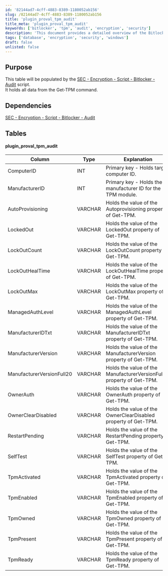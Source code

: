 ```yaml
---
id: '82144ad7-4cff-4883-8389-1180052ab156'
slug: /82144ad7-4cff-4883-8389-1180052ab156
title: 'plugin_proval_tpm_audit'
title_meta: 'plugin_proval_tpm_audit'
keywords: ['bitlocker', 'tpm', 'audit', 'encryption', 'security']
description: 'This document provides a detailed overview of the Bitlocker TPM Audit Table populated by the SEC - Encryption - Script - Bitlocker - Audit script. It outlines the structure and dependencies of the table, including the various properties captured from the Get-TPM command related to TPM management.'
tags: ['database', 'encryption', 'security', 'windows']
draft: false
unlisted: false
---
```


## Purpose

This table will be populated by the [SEC - Encryption - Script - Bitlocker - Audit](/docs/d7d933e3-9668-4de9-9f44-7452198ab85a) script.  
It holds all data from the Get-TPM command.

## Dependencies

[SEC - Encryption - Script - Bitlocker - Audit](/docs/d7d933e3-9668-4de9-9f44-7452198ab85a)

## Tables

#### plugin_proval_tpm_audit

| Column                  | Type    | Explanation                                                         |
|------------------------|---------|---------------------------------------------------------------------|
| ComputerID             | INT     | Primary key - Holds target computer ID.                             |
| ManufacturerID         | INT     | Primary key - Holds the manufacturer ID for the TPM module.        |
| AutoProvisioning       | VARCHAR | Holds the value of the Autoprovisioning property of Get-TPM.      |
| LockedOut              | VARCHAR | Holds the value of the LockedOut property of Get-TPM.              |
| LockOutCount           | VARCHAR | Holds the value of the LockOutCount property of Get-TPM.           |
| LockOutHealTime        | VARCHAR | Holds the value of the LockOutHealTime property of Get-TPM.        |
| LockOutMax             | VARCHAR | Holds the value of the LockOutMax property of Get-TPM.             |
| ManagedAuthLevel       | VARCHAR | Holds the value of the ManagedAuthLevel property of Get-TPM.       |
| ManufacturerIDTxt      | VARCHAR | Holds the value of the ManufacturerIDTxt property of Get-TPM.      |
| ManufacturerVersion     | VARCHAR | Holds the value of the ManufacturerVersion property of Get-TPM.    |
| ManufacturerVersionFull20 | VARCHAR | Holds the value of the ManufacturerVersionFull20 property of Get-TPM. |
| OwnerAuth              | VARCHAR | Holds the value of the OwnerAuth property of Get-TPM.              |
| OwnerClearDisabled     | VARCHAR | Holds the value of the OwnerClearDisabled property of Get-TPM.     |
| RestartPending         | VARCHAR | Holds the value of the RestartPending property of Get-TPM.         |
| SelfTest               | VARCHAR | Holds the value of the SelfTest property of Get-TPM.               |
| TpmActivated           | VARCHAR | Holds the value of the TpmActivated property of Get-TPM.           |
| TpmEnabled             | VARCHAR | Holds the value of the TpmEnabled property of Get-TPM.             |
| TpmOwned               | VARCHAR | Holds the value of the TpmOwned property of Get-TPM.               |
| TpmPresent             | VARCHAR | Holds the value of the TpmPresent property of Get-TPM.             |
| TpmReady               | VARCHAR | Holds the value of the TpmReady property of Get-TPM.               |

